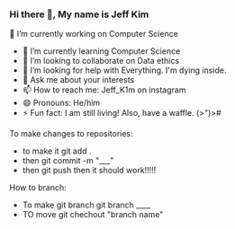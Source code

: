 ### Hi there 👋, My name is Jeff Kim
 🔭 I’m currently working on Computer Science
- 🌱 I’m currently learning Computer Science
- 👯 I’m looking to collaborate on Data ethics
- 🤔 I’m looking for help with Everything. I'm dying inside.
- 💬 Ask me about your interests
- 📫 How to reach me: Jeff_K1m on instagram
- 😄 Pronouns: He/him
- ⚡ Fun fact: I am still living! Also, have a waffle. (>")>#

To make changes to repositories:
- to make it git add .
- then git commit -m "___"
- then git push
then it should work!!!!!

How to branch:
- To make git branch git branch ____
- TO move git chechout "branch name" 